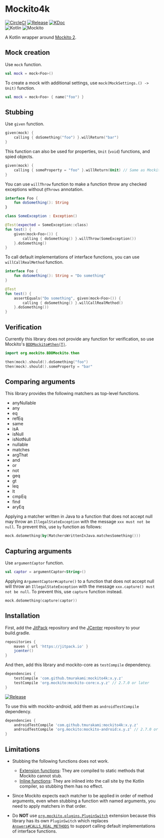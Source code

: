 # Mockito4k

[![CircleCI](https://circleci.com/gh/tmurakami/mockito4k.svg?style=shield)](https://circleci.com/gh/tmurakami/mockito4k)
[![Release](https://jitpack.io/v/tmurakami/mockito4k.svg)](https://jitpack.io/#tmurakami/mockito4k)
[![KDoc](https://img.shields.io/badge/KDoc-0.8.4-brightgreen.svg)](https://jitpack.io/com/github/tmurakami/mockito4k/0.8.4/javadoc/mockito4k/com.github.tmurakami.mockito4k/)<br>
![Kotlin](https://img.shields.io/badge/Kotlin-1.1.61%2B-blue.svg)
![Mockito](https://img.shields.io/badge/Mockito-2.7.0%2B-blue.svg)

A Kotlin wrapper around [Mockito 2](http://site.mockito.org/).

## Mock creation

Use `mock` function.

```kotlin
val mock = mock<Foo>()
```

To create a mock with additional settings, use `mock(MockSettings.() -> Unit)` function.

```kotlin
val mock = mock<Foo> { name("foo") }
```

## Stubbing

Use `given` function.

```kotlin
given(mock) {
    calling { doSomething("foo") }.willReturn("bar")
}
```

This function can also be used for properties, `Unit` (`void`) functions, and spied objects.

```kotlin
given(mock) {
    calling { someProperty = "foo" }.willReturn(Unit) // Same as Mockito#doNothing()
}
```

You can use `willThrow` function to make a function throw any checked exceptions without `@Throws` annotation.

```kotlin
interface Foo {
    fun doSomething(): String
}

class SomeException : Exception()

@Test(expected = SomeException::class)
fun test() {
    given(mock<Foo>()) {
        calling { doSomething() }.willThrow(SomeException())
    }.doSomething()
}
```

To call default implementations of interface functions, you can use `willCallRealMethod` function.

```kotlin
interface Foo {
    fun doSomething(): String = "Do something"
}

@Test
fun test() {
    assertEquals("Do something", given(mock<Foo>()) {
        calling { doSomething() }.willCallRealMethod()
    }.doSomething())
}
```

## Verification

Currently this library does not provide any function for verification, so use Mockito's [`BDDMockito#then(T)`](http://javadoc.io/page/org.mockito/mockito-core/latest/org/mockito/BDDMockito.html#then(T)).

```kotlin
import org.mockito.BDDMockito.then

then(mock).should().doSomething("foo")
then(mock).should().someProperty = "bar"
```

## Comparing arguments

This library provides the following matchers as top-level functions.

- anyNullable
- any
- eq
- refEq
- same
- isA
- isNull
- isNotNull
- nullable
- matches
- argThat
- and
- or
- not
- geq
- gt
- leq
- lt
- cmpEq
- find
- aryEq

Applying a matcher written in Java to a function that does not accept null may throw an `IllegalStateException` with the message `xxx must not be null`.
To prevent this, use `by` function as follows:

```kotlin
mock.doSomething(by(MatchersWrittenInJava.matchesSomething()))
```

## Capturing arguments

Use `argumentCaptor` function.

```kotlin
val captor = argumentCaptor<String>()
```

Applying `ArgumentCaptor#capture()` to a function that does not accept null will throw an `IllegalStateException` with the message `xxx.capture() must not be null`.
To prevent this, use `capture` function instead.

```kotlin
mock.doSomething(capture(captor))
```

## Installation

First, add the [JitPack](https://jitpack.io/) repository and the [JCenter](https://bintray.com/bintray/jcenter) repository to your build.gradle.

```groovy
repositories {
    maven { url 'https://jitpack.io' }
    jcenter()
}
```

And then, add this library and mockito-core as `testCompile` dependency.

```groovy
dependencies {
    testCompile 'com.github.tmurakami:mockito4k:x.y.z'
    testCompile 'org.mockito:mockito-core:x.y.z' // 2.7.0 or later
}
```

[![Release](https://jitpack.io/v/tmurakami/mockito4k.svg)](https://jitpack.io/#tmurakami/mockito4k)

To use this with mockito-android, add them as `androidTestCompile` dependency.

```groovy
dependencies {
    androidTestCompile 'com.github.tmurakami:mockito4k:x.y.z'
    androidTestCompile 'org.mockito:mockito-android:x.y.z' // 2.7.0 or later
}
```

## Limitations

- Stubbing the following functions does not work.

  - [Extension functions](https://kotlinlang.org/docs/reference/extensions.html): They are compiled to static methods that Mockito cannot stub.
  - [Inline functions](https://kotlinlang.org/docs/reference/inline-functions.html): They are inlined into the call site by the Kotlin compiler, so stubbing them has no effect.

- Since Mockito expects each matcher to be applied in order of method arguments, even when stubbing a function with named arguments, you need to apply matchers in that order.
- Do **NOT** use [`org.mockito.plugins.PluginSwitch`](http://javadoc.io/page/org.mockito/mockito-core/latest/org/mockito/plugins/PluginSwitch.html) extension because this library has its own `PluginSwitch` which replaces [`Answers#CALLS_REAL_METHODS`](http://javadoc.io/page/org.mockito/mockito-core/latest/org/mockito/Answers.html#CALLS_REAL_METHODS) to support calling default implementations of interface functions.
